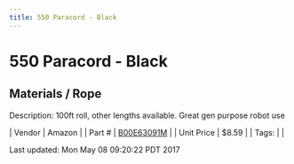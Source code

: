 ```yaml
---
title: 550 Paracord - Black
---
```


# 550 Paracord - Black
## Materials / Rope
Description: 	100ft roll, other lengths available. Great gen purpose robot use 

| Vendor | Amazon | 
| Part # | [B00E63091M](http://www.amazon.com/ParacordPlanet-Cord-Hank-Type-Paracord/dp/B00E63091M/ref=sr_1_5?s=hunting-fishing&ie=UTF8&qid=1446016213&sr=1-5&keywords=550+paracord) | 
| Unit Price | $8.59 | 
| Tags: |  | 

Last updated: Mon May 08 09:20:22 PDT 2017